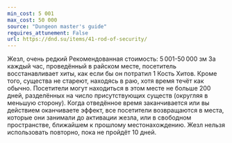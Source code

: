 ```yaml
---
min_cost: 5 001
max_cost: 50 000
source: "Dungeon master's guide"
requires_attunement: False
url: https://dnd.su/items/41-rod-of-security/
---
```


Жезл, очень редкий
Рекомендованная стоимость: 5 001-50 000 зм
За каждый час, проведённый в райском месте, посетитель восстанавливает хиты, как если бы он потратил 1 Кость Хитов. Кроме того, существа не стареют, находясь в раю, хотя время течёт как обычно. Посетители могут находиться в этом месте не больше 200 дней, разделённых на число присутствующих существ (округляя в меньшую сторону).
Когда отведённое время заканчивается или вы действием оканчиваете эффект, все посетители возвращаются в места, которые они занимали до активации жезла, или в свободном пространстве, ближайшем к прошлому местонахождению. Жезл нельзя использовать повторно, пока не пройдёт 10 дней.